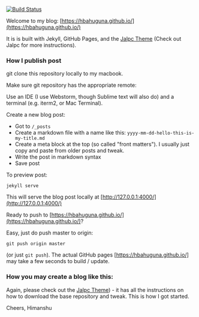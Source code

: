 [![Build Status](https://travis-ci.org/hbahuguna/hbahuguna.github.io.svg?branch=master)](https://travis-ci.org/hbahuguna/hbahuguna.github.io)

Welcome to my blog: [https://hbahuguna.github.io/](https://hbahuguna.github.io/)

It is is built with Jekyll, GitHub Pages, and the [Jalpc Theme](https://github.com/jarrekk/Jalpc)
(Check out Jalpc for more instructions).

### How I publish post

git clone this repository locally to my macbook.

Make sure git repository has the appropriate remote:

Use an IDE (I use Webstorm, though Sublime text will also do) and a terminal (e.g. iterm2, or Mac Terminal).

Create a new blog post:

- Got to `/_posts`
- Create a markdown file with a name like this: `yyyy-mm-dd-hello-this-is-my-title.md`
- Create a meta block at the top (so called "front matters"). I usually just copy and paste from older posts and tweak.
- Write the post in markdown syntax
- Save post

To preview post:

```
jekyll serve
```

This will serve the blog post locally at [http://127.0.0.1:4000/](http://127.0.0.1:4000/)

Ready to push to [https://hbahuguna.github.io/](https://hbahuguna.github.io/)?

Easy, just do push master to origin:

```
git push origin master
```

(or just `git push`). The actual GitHub pages [https://hbahuguna.github.io/] may take a few seconds to build / update.

### How you may create a blog like this:

Again, please check out the [Jalpc Theme](https://github.com/jarrekk/Jalpc)) - it has all the instructions
on how to download the base repository and tweak. This is how I got started.

Cheers,
Himanshu
